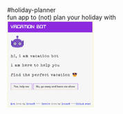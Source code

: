#holiday-planner  
fun app to (not) plan your holiday with  
<img src="screenshot.jpg" alt="screenshot" width="200px">
